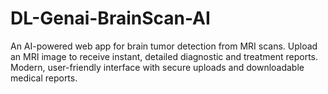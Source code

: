 # DL-Genai-BrainScan-AI
An AI-powered web app for brain tumor detection from MRI scans. Upload an MRI image to receive instant, detailed diagnostic and treatment reports. Modern, user-friendly interface with secure uploads and downloadable medical reports.

